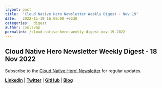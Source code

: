 ```yaml
---
layout: post
title:  "Cloud Native Hero Newsletter Weekly Digest - Nov 19"
date:   2022-11-19 16:00:00 +0530
categories:  digest
author: coolsvap
permalink: /cloud-native-hero-weekly-digest-nov-19-2022
---
```

## Cloud Native Hero Newsletter Weekly Digest - 18 Nov 2022

Subscribe to the [Cloud Native Hero! Newsletter](https://www.linkedin.com/newsletters/6940180331832446978/) for regular updates.

[**LinkedIn**](https://www.linkedin.com/company/cloudnativehero/) | [**Twitter**](https://twitter.com/cloudnativehero) | [**GitHub**](https://github.com/cloudnativehero) | [**Blog**](https://cloudnativehero.github.io/)